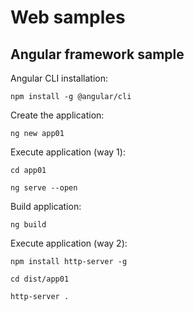 # Web samples

## Angular framework sample

Angular CLI installation:

    npm install -g @angular/cli

Create the application:

    ng new app01

Execute application (way 1):

    cd app01

    ng serve --open

Build application:

    ng build

Execute application (way 2):

    npm install http-server -g

    cd dist/app01

    http-server .
